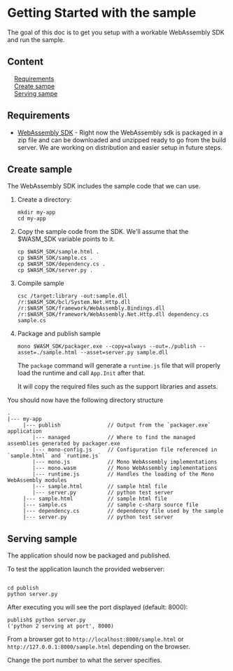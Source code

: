 # Getting Started with the sample

The goal of this doc is to get you setup with a workable WebAssembly SDK and run the sample.  

## Content

&nbsp;&nbsp;&nbsp;&nbsp;[Requirements](#requirements)  
&nbsp;&nbsp;&nbsp;&nbsp;[Create sampe](#create-sample)  
&nbsp;&nbsp;&nbsp;&nbsp;[Serving sampe](#serving-sample)  
  

## Requirements

- [WebAssembly SDK](./obtain-wasm-sdk.md) - Right now the WebAssembly sdk is packaged in a zip file and can be downloaded and unzipped ready to go from the build server.  We are working on distribution and easier setup in future steps.

## Create sample

The WebAssembly SDK includes the sample code that we can use.

1. Create a directory:

    ```
    mkdir my-app
    cd my-app
    ```

1. Copy the sample code from the SDK. We'll assume that the $WASM_SDK variable points to it.

    ```
    cp $WASM_SDK/sample.html .
    cp $WASM_SDK/sample.cs .
    cp $WASM_SDK/dependency.cs .
    cp $WASM_SDK/server.py .
    ```

1.  Compile sample

    ```
    csc /target:library -out:sample.dll /r:$WASM_SDK/bcl/System.Net.Http.dll /r:$WASM_SDK/framework/WebAssembly.Bindings.dll /r:$WASM_SDK/framework/WebAssembly.Net.Http.dll dependency.cs sample.cs
    ```

1. Package and publish sample 

    ```
    mono $WASM_SDK/packager.exe --copy=always --out=./publish --asset=./sample.html --asset=server.py sample.dll
    ```

    The `package` command will generate a `runtime.js` file that will properly load the runtime and call `App.Init` after that.
    
    It will copy the required files such as the support libraries and assets.


You should now have the following directory structure

```
.
|--- my-app                           
     |--- publish               // Output from the `packager.exe` application 
        |--- managed            // Where to find the managed assemblies generated by packager.exe
        |--- mono-config.js     // Configuration file referenced in `sample.html` and `runtime.js`
        |--- mono.js            // Mono WebAssembly implementations
        |--- mono.wasm          // Mono WebAssembly implementations
        |--- runtime.js         // Handles the loading of the Mono WebAssembly modules
        |--- sample.html        // sample html file
        |--- server.py          // python test server
     |--- sample.html           // sample html file
     |--- sample.cs             // sample c-sharp source file
     |--- dependency.cs         // dependency file used by the sample
     |--- server.py             // python test server
```

## Serving sample

The application should now be packaged and published.

To test the application launch the provided webserver:

```

cd publish
python server.py

```

After executing you will see the port displayed (default: 8000):

```
publish$ python server.py
('python 2 serving at port', 8000)
```

From a browser got to `http://localhost:8000/sample.html` or `http://127.0.0.1:8000/sample.html` depending on the browser.  

Change the port number to what the server specifies.  



